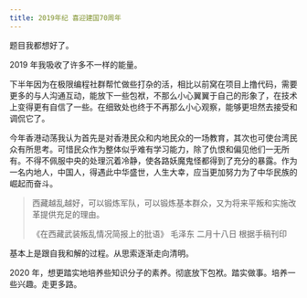 ```yaml
---
title: 2019年纪 喜迎建国70周年
---
```


题目我都想好了。

2019 年我吸收了许多不一样的能量。

下半年因为在极限编程社群帮忙做些打杂的活，相比以前窝在项目上撸代码，需要更多的与人沟通互动，能放下一些包袱，不那么小心翼翼于自己的形象了，在技术上变得更有自信了一些。在细致处也终于不再那么小心观察，能够更坦然去接受和调侃它了。

今年香港动荡我认为首先是对香港民众和内地民众的一场教育，其次也可使台湾民众有所思考。可惜民众作为整体似乎难有学习能力，除了仇恨和偏见他们一无所有。不得不佩服中央的处理沉着冷静，使各路妖魔鬼怪都得到了充分的暴露。作为一名内地人，中国人，得遇此中华盛世，人生大幸，应当更加努力为了中华民族的崛起而奋斗。

> 西藏越乱越好，可以锻炼军队，可以锻炼基本群众，又为将来平叛和实施改革提供充足的理由。
>
> 《在西藏武装叛乱情况简报上的批语》
> 毛泽东 二月十八日 根据手稿刊印

基本上是跟自我和解的过程。从思索逐渐走向清明。

2020 年，想更踏实地培养些知识分子的素养。彻底放下包袱。踏实做事。培养一些兴趣。走更多路。
